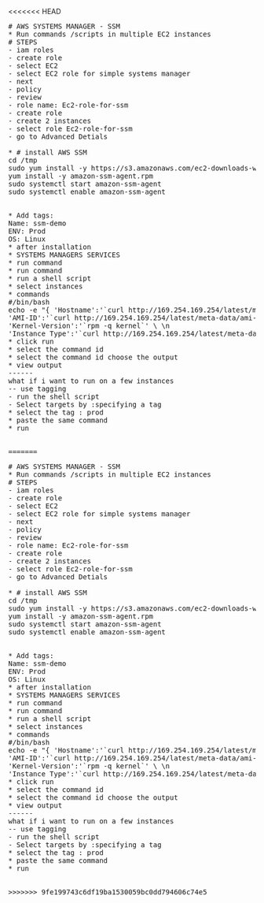 <<<<<<< HEAD
<pre>
# AWS SYSTEMS MANAGER - SSM
* Run commands /scripts in multiple EC2 instances
# STEPS
- iam roles
- create role
- select EC2
- select EC2 role for simple systems manager
- next
- policy
- review
- role name: Ec2-role-for-ssm
- create role
- create 2 instances
- select role Ec2-role-for-ssm
- go to Advanced Detials

* # install AWS SSM
cd /tmp
sudo yum install -y https://s3.amazonaws.com/ec2-downloads-windows/SSMAgent/latest/linux_amd64/amazon-ssm-agent.rpm
yum install -y amazon-ssm-agent.rpm
sudo systemctl start amazon-ssm-agent
sudo systemctl enable amazon-ssm-agent


* Add tags:
Name: ssm-demo
ENV: Prod
OS: Linux
* after installation  
* SYSTEMS MANAGERS SERVICES
* run command
* run command
* run a shell script
* select instances
* commands
#/bin/bash
echo -e "{ 'Hostname':'`curl http://169.254.169.254/latest/meta-data/local-hostname --silent`', \ \n 
'AMI-ID':'`curl http://169.254.169.254/latest/meta-data/ami-id --silent`', \ \n 
'Kernel-Version':'`rpm -q kernel`' \ \n 
'Instance Type':'`curl http://169.254.169.254/latest/meta-data/instance-type --silent`' }"
* click run
* select the command id 
* select the command id choose the output
* view output
------
what if i want to run on a few instances
-- use tagging
- run the shell script
- Select targets by :specifying a tag
* select the tag : prod
* paste the same command
* run


=======
<pre>
# AWS SYSTEMS MANAGER - SSM
* Run commands /scripts in multiple EC2 instances
# STEPS
- iam roles
- create role
- select EC2
- select EC2 role for simple systems manager
- next
- policy
- review
- role name: Ec2-role-for-ssm
- create role
- create 2 instances
- select role Ec2-role-for-ssm
- go to Advanced Detials

* # install AWS SSM
cd /tmp
sudo yum install -y https://s3.amazonaws.com/ec2-downloads-windows/SSMAgent/latest/linux_amd64/amazon-ssm-agent.rpm
yum install -y amazon-ssm-agent.rpm
sudo systemctl start amazon-ssm-agent
sudo systemctl enable amazon-ssm-agent


* Add tags:
Name: ssm-demo
ENV: Prod
OS: Linux
* after installation  
* SYSTEMS MANAGERS SERVICES
* run command
* run command
* run a shell script
* select instances
* commands
#/bin/bash
echo -e "{ 'Hostname':'`curl http://169.254.169.254/latest/meta-data/local-hostname --silent`', \ \n 
'AMI-ID':'`curl http://169.254.169.254/latest/meta-data/ami-id --silent`', \ \n 
'Kernel-Version':'`rpm -q kernel`' \ \n 
'Instance Type':'`curl http://169.254.169.254/latest/meta-data/instance-type --silent`' }"
* click run
* select the command id 
* select the command id choose the output
* view output
------
what if i want to run on a few instances
-- use tagging
- run the shell script
- Select targets by :specifying a tag
* select the tag : prod
* paste the same command
* run


>>>>>>> 9fe199743c6df19ba1530059bc0dd794606c74e5
</pre>